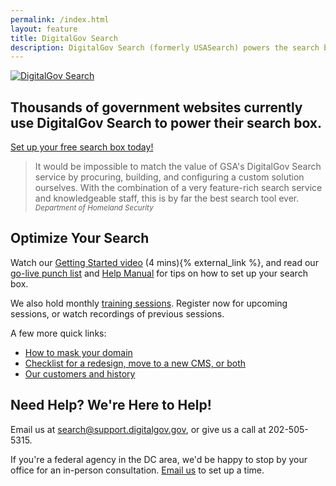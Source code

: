 ```yaml
---
permalink: /index.html
layout: feature
title: DigitalGov Search
description: DigitalGov Search (formerly USASearch) powers the search box on thousands of government websites. Use it to improve the public's search experience on your agency's site.
---
```

<article class="article feature">
<div class="banner center-block">
  <a href="/">
    <img class="img-responsive" src="http://f22818b4dfc10241d8a3-f1564c64756a8cfee25b6b19953b1d23.r31.cf2.rackcdn.com/digitalgov_search_logo.png" alt="DigitalGov Search" />
  </a>
</div>

<h1>Thousands of government websites currently use DigitalGov&nbsp;Search to power their search box.</h1>

<div class='signup-wrapper'>
  <a href="http://search.usa.gov/signup" class="btn btn-primary btn-large">Set up your free search box today!</a>
</div>

<blockquote>It would be impossible to match the value of GSA's DigitalGov Search service by procuring, building, and configuring a custom solution ourselves. With the combination of a very feature-rich search service and knowledgeable staff, this is by far the best search tool ever.
<small><cite>Department of Homeland Security</cite></small>
</blockquote>

## Optimize Your Search

Watch our <a href="http://youtu.be/TnlpuudK_WY">Getting Started video</a> (4 mins){% external_link %}, and read our <a href="/blog/go-live.html">go-live punch list</a> and <a href="/manual/index.html">Help Manual</a> for tips on how to set up your search box.

We also hold monthly [training sessions](/manual/training.html). Register now for upcoming sessions, or watch recordings of previous sessions.

A few more quick links:

* <a href="/manual/cname.html">How to mask your domain</a>
* <a href="/blog/redesign.html">Checklist for a redesign, move to a new CMS, or both</a>
* <a href="/customers.html">Our customers and history</a>

## Need Help? We're Here to Help!

Email us at <search@support.digitalgov.gov>, or give us a call at 202-505-5315.

If you're a federal agency in the DC area, we'd be happy to stop by your office for an in-person consultation. [Email us](mailto:search@support.digitalgov.gov) to set up a time.
</article>